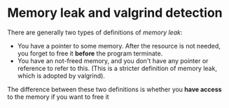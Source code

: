# Memory leak and valgrind detection
There are generally two types of definitions of *memory leak*:
- You have a pointer to some memory. After the resource is not needed, you forget to free it **before** the program terminate.
- You have an not-freed memory, and you don't have any pointer or reference to refer to this. (This is a stricter definition of memory leak, which is adopted by valgrind).

The difference between these two definitions is whether you **have access** to the memory if you want to free it

